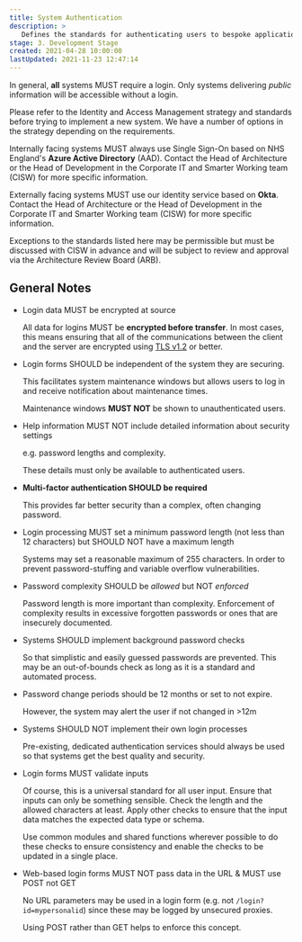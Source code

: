 ```yaml
---
title: System Authentication
description: >
   Defines the standards for authenticating users to bespoke applications.
stage: 3. Development Stage
created: 2021-04-28 10:00:00
lastUpdated: 2021-11-23 12:47:14
---
```


In general, **all** systems MUST require a login. Only systems delivering _public_ information will be accessible without a login.

Please refer to the Identity and Access Management strategy and standards before trying to implement a new system. 
We have a number of options in the strategy depending on the requirements.

Internally facing systems MUST always use Single Sign-On based on NHS England's **Azure Active Directory** (AAD). 
Contact the Head of Architecture or the Head of Development in the Corporate IT and Smarter Working team (CISW) for more specific information.

Externally facing systems MUST use our identity service based on **Okta**. 
Contact the Head of Architecture or the Head of Development in the Corporate IT and Smarter Working team (CISW) for more specific information.

Exceptions to the standards listed here may be permissible but must be discussed with CISW in advance and will be subject to
review and approval via the Architecture Review Board (ARB).

## General Notes

* Login data MUST be encrypted at source

  All data for logins MUST be **encrypted before transfer**. In most cases, this means ensuring that all of the communications
  between the client and the server are encrypted using [TLS v1.2](https://www.ncsc.gov.uk/guidance/using-tls-to-protect-data) or better.

* Login forms SHOULD be independent of the system they are securing.

  This facilitates system maintenance windows but allows users to log in and receive notification about maintenance times.
  
  Maintenance windows **MUST NOT** be shown to unauthenticated users.

* Help information MUST NOT include detailed information about security settings

  e.g. password lengths and complexity.
  
  These details must only be available to authenticated users.
  
* **Multi-factor authentication SHOULD be required**
  
  This provides far better security than a complex, often changing password.
  
* Login processing MUST set a minimum password length (not less than 12 characters) 
  but SHOULD NOT have a maximum length
  
  Systems may set a reasonable maximum of 255 characters. In order to prevent password-stuffing and variable overflow vulnerabilities.
  
* Password complexity SHOULD be _allowed_ but NOT _enforced_
  
  Password length is more important than complexity. Enforcement of complexity results in excessive forgotten passwords or ones that are
  insecurely documented.
  
* Systems SHOULD implement background password checks

  So that simplistic and easily guessed passwords are prevented. This may be an out-of-bounds check as long as it is a standard and
  automated process.

* Password change periods should be 12 months or set to not expire.
  
  However, the system may alert the user if not changed in >12m

* Systems SHOULD NOT implement their own login processes

  Pre-existing, dedicated authentication services should always be used so that systems
  get the best quality and security.

* Login forms MUST validate inputs
  
  Of course, this is a universal standard for all user input. Ensure that inputs can only be something sensible.
  Check the length and the allowed characters at least. Apply other checks to ensure that the input data matches the expected
  data type or schema.

  Use common modules and shared functions wherever possible to do these checks to ensure consistency and enable the checks to be updated in a single place.

* Web-based login forms MUST NOT pass data in the URL & MUST use POST not GET
  
  No URL parameters may be used in a login form (e.g. not `/login?id=mypersonalid`) since these may be logged by unsecured proxies.

  Using POST rather than GET helps to enforce this concept.

